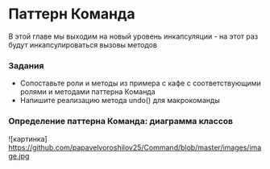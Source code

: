 # Паттерн Команда
В этой главе мы выходим на новый уровень инкапсуляции - на этот раз будут инкапсулироваться вызовы методов
### Задания
* Сопоставьте роли и методы из примера с кафе с соответствующими ролями и методами паттерна Команда
* Напишите реализацию метода undo() для макрокоманды
### Определение паттерна Команда: диаграмма классов
![картинка] 
https://github.com/papavelvoroshilov25/Command/blob/master/images/image.jpg
